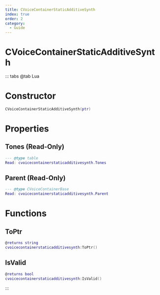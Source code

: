 ```yaml
---
title: CVoiceContainerStaticAdditiveSynth
index: true
order: 2
category:
  - Guide
---
```


# CVoiceContainerStaticAdditiveSynth

::: tabs
@tab Lua
# Constructor
```lua
CVoiceContainerStaticAdditiveSynth(ptr)
```
# Properties
## Tones (Read-Only)
```lua
--- @type table
Read: cvoicecontainerstaticadditivesynth.Tones
```
## Parent (Read-Only)
```lua
--- @type CVoiceContainerBase
Read: cvoicecontainerstaticadditivesynth.Parent
```
# Functions
## ToPtr
```lua
@returns string
cvoicecontainerstaticadditivesynth:ToPtr()
```
## IsValid
```lua
@returns bool
cvoicecontainerstaticadditivesynth:IsValid()
```

:::